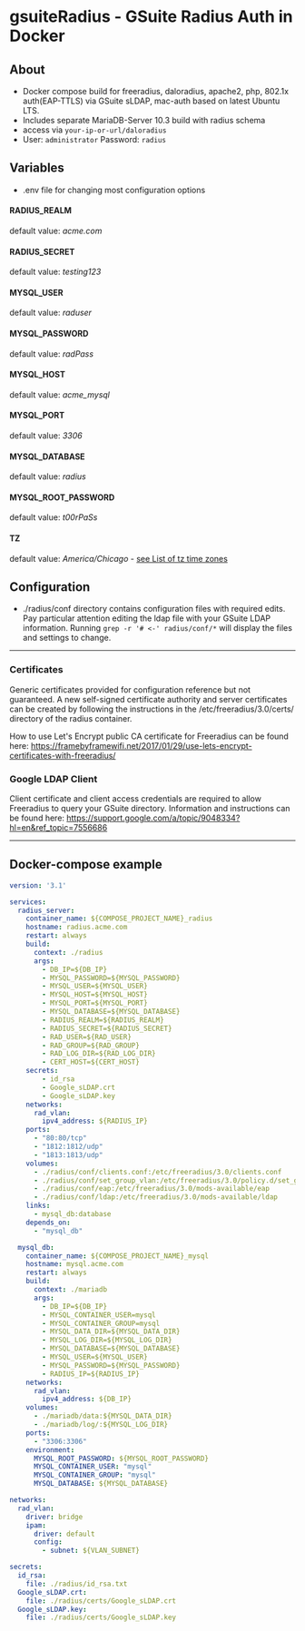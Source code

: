 # gsuiteRadius - GSuite Radius Auth in Docker

## About

* Docker compose build for freeradius, daloradius, apache2, php, 802.1x auth(EAP-TTLS) via GSuite sLDAP, mac-auth based on latest Ubuntu LTS.
* Includes separate MariaDB-Server 10.3 build with radius schema
* access via `your-ip-or-url/daloradius`
* User: `administrator` Password: `radius`

## Variables

* .env file for changing most configuration options


#### RADIUS_REALM
default value: *acme.com*
#### RADIUS_SECRET
default value: *testing123*
#### MYSQL_USER
default value: *raduser*
#### MYSQL_PASSWORD
default value: *radPass*
#### MYSQL_HOST
default value: *acme_mysql*
#### MYSQL_PORT
default value: *3306*
#### MYSQL_DATABASE
default value: *radius*
#### MYSQL_ROOT_PASSWORD
default value: *t00rPaSs*
#### TZ
default value: *America/Chicago* - [see List of tz time zones](https://en.wikipedia.org/wiki/List_of_tz_database_time_zones)


## Configuration

* ./radius/conf directory contains configuration files with required edits. Pay particular attention editing the ldap file with your GSuite LDAP information.
     Running `grep -r '# <-' radius/conf/*` will display the files and settings to change.

---
### Certificates
Generic certificates provided for configuration reference but not guaranteed.  A new self-signed certificate authority and server certificates
can be created by following the instructions in the /etc/freeradius/3.0/certs/ directory of the radius container.

How to use Let's Encrypt public CA certificate for Freeradius can be found here: https://framebyframewifi.net/2017/01/29/use-lets-encrypt-certificates-with-freeradius/

### Google LDAP Client
Client certificate and client access credentials are required to allow Freeradius to query your GSuite directory.  Information and instructions can be found 
here: https://support.google.com/a/topic/9048334?hl=en&ref_topic=7556686

---
## Docker-compose example


```yaml
version: '3.1'

services:
  radius_server:
    container_name: ${COMPOSE_PROJECT_NAME}_radius
    hostname: radius.acme.com
    restart: always
    build:
      context: ./radius
      args:
        - DB_IP=${DB_IP}
        - MYSQL_PASSWORD=${MYSQL_PASSWORD}
        - MYSQL_USER=${MYSQL_USER}
        - MYSQL_HOST=${MYSQL_HOST}
        - MYSQL_PORT=${MYSQL_PORT}
        - MYSQL_DATABASE=${MYSQL_DATABASE}
        - RADIUS_REALM=${RADIUS_REALM}
        - RADIUS_SECRET=${RADIUS_SECRET}
        - RAD_USER=${RAD_USER}
        - RAD_GROUP=${RAD_GROUP}
        - RAD_LOG_DIR=${RAD_LOG_DIR}
        - CERT_HOST=${CERT_HOST}
    secrets:
        - id_rsa
        - Google_sLDAP.crt
        - Google_sLDAP.key
    networks:
      rad_vlan:
        ipv4_address: ${RADIUS_IP}
    ports:
      - "80:80/tcp"
      - "1812:1812/udp"
      - "1813:1813/udp"
    volumes:
      - ./radius/conf/clients.conf:/etc/freeradius/3.0/clients.conf
      - ./radius/conf/set_group_vlan:/etc/freeradius/3.0/policy.d/set_group_vlan
      - ./radius/conf/eap:/etc/freeradius/3.0/mods-available/eap
      - ./radius/conf/ldap:/etc/freeradius/3.0/mods-available/ldap
    links:
      - mysql_db:database
    depends_on:
      - "mysql_db"

  mysql_db:
    container_name: ${COMPOSE_PROJECT_NAME}_mysql
    hostname: mysql.acme.com
    restart: always
    build:
      context: ./mariadb
      args:
        - DB_IP=${DB_IP}
        - MYSQL_CONTAINER_USER=mysql
        - MYSQL_CONTAINER_GROUP=mysql
        - MYSQL_DATA_DIR=${MYSQL_DATA_DIR}
        - MYSQL_LOG_DIR=${MYSQL_LOG_DIR}
        - MYSQL_DATABASE=${MYSQL_DATABASE}
        - MYSQL_USER=${MYSQL_USER}
        - MYSQL_PASSWORD=${MYSQL_PASSWORD}
        - RADIUS_IP=${RADIUS_IP}
    networks:
      rad_vlan:
        ipv4_address: ${DB_IP}
    volumes:
      - ./mariadb/data:${MYSQL_DATA_DIR}
      - ./mariadb/log/:${MYSQL_LOG_DIR}
    ports:
      - "3306:3306"
    environment:
      MYSQL_ROOT_PASSWORD: ${MYSQL_ROOT_PASSWORD}
      MYSQL_CONTAINER_USER: "mysql"
      MYSQL_CONTAINER_GROUP: "mysql"
      MYSQL_DATABASE: ${MYSQL_DATABASE}

networks:
  rad_vlan:
    driver: bridge
    ipam:
      driver: default
      config:
        - subnet: ${VLAN_SUBNET}

secrets:
  id_rsa:
    file: ./radius/id_rsa.txt
  Google_sLDAP.crt:
    file: ./radius/certs/Google_sLDAP.crt
  Google_sLDAP.key:
    file: ./radius/certs/Google_sLDAP.key
```
